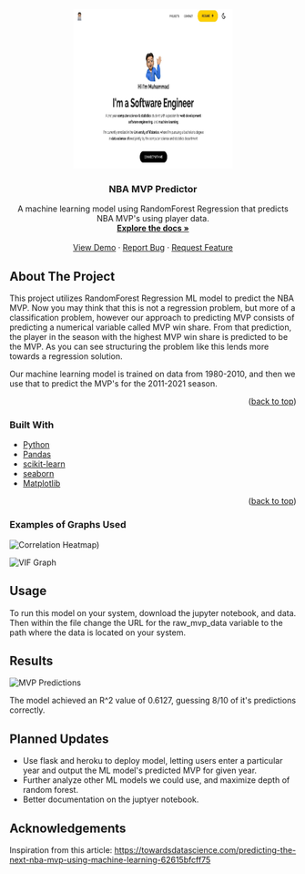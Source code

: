 <!-- PROJECT LOGO -->
<br />
<div align="center">
    <img src="src/assets/media-thumbnail.jpeg" alt="thumbnail" width="280" height="280">
  </a>

<h3 align="center">NBA MVP Predictor</h3>

  <p align="center">
    A machine learning model using RandomForest Regression that predicts NBA MVP's using player data.
    <br />
    <a href="https://github.com/github_username/repo_name"><strong>Explore the docs »</strong></a>
    <br />
    <br />
    <a href="https://github.com/github_username/repo_name">View Demo</a>
    ·
    <a href="https://github.com/github_username/repo_name/issues">Report Bug</a>
    ·
    <a href="https://github.com/github_username/repo_name/issues">Request Feature</a>
  </p>
</div>





<!-- ABOUT THE PROJECT -->
## About The Project

<p>This project utilizes RandomForest Regression ML model to predict the NBA MVP. Now you may think that this is not a regression problem, but more of a classification problem, however our approach to predicting MVP consists of predicting a numerical variable called MVP win share. From that prediction, the player in the season with the highest MVP win share is predicted to be the MVP. As you can see structuring the problem like this lends more towards a regression solution.</p>

<p> Our machine learning model is trained on data from 1980-2010, and then we use that to predict the MVP's for the 2011-2021 season.

<p align="right">(<a href="#top">back to top</a>)</p>



### Built With

* [Python](https://www.python.org/)
* [Pandas](https://pandas.pydata.org/)
* [scikit-learn](https://scikit-learn.org/)
* [seaborn](https://seaborn.pydata.org/)
* [Matplotlib](https://matplotlib.org/)


<p align="right">(<a href="#top">back to top</a>)</p>

### Examples of Graphs Used
![Correlation Heatmap)](https://user-images.githubusercontent.com/62624592/150454517-dfe1383c-1416-49e1-9e83-c2e96ba94ba2.png)

![VIF Graph](https://user-images.githubusercontent.com/62624592/150454616-e78df7f0-9a81-4730-b799-d1fc116d5ff6.png)

<!-- Usage -->
## Usage
<p> To run this model on your system, download the jupyter notebook, and data. Then within the file change the URL for the raw_mvp_data variable to the path where the data is located on your system.</p>

<!-- Results -->
## Results
![MVP Predictions](https://user-images.githubusercontent.com/62624592/150454335-fd0f689a-162a-4fb6-9ef4-f1bf16a7c7e5.png)
<p> The model achieved an R^2 value of 0.6127, guessing 8/10 of it's predictions correctly. </p>

<!-- Planned Updates -->
## Planned Updates
* Use flask and heroku to deploy model, letting users enter a particular year and output the ML model's predicted MVP for given year.
* Further analyze other ML models we could use, and maximize depth of random forest.
* Better documentation on the juptyer notebook.

<!-- Acknowledgements -->
## Acknowledgements
Inspiration from this article: https://towardsdatascience.com/predicting-the-next-nba-mvp-using-machine-learning-62615bfcff75
<!-- Acknowledgements -->

